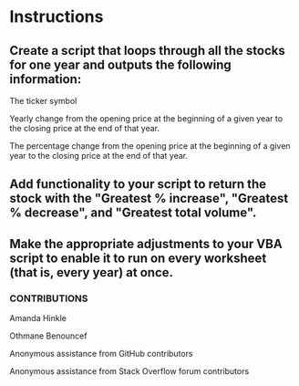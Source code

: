 # Instructions

## Create a script that loops through all the stocks for one year and outputs the following information:

The ticker symbol

Yearly change from the opening price at the beginning of a given year to the closing price at the end of that year.

The percentage change from the opening price at the beginning of a given year to the closing price at the end of that year.


## Add functionality to your script to return the stock with the "Greatest % increase", "Greatest % decrease", and "Greatest total volume". 



## Make the appropriate adjustments to your VBA script to enable it to run on every worksheet (that is, every year) at once.

### CONTRIBUTIONS

Amanda Hinkle

Othmane Benouncef

Anonymous assistance from GitHub contributors

Anonymous assistance from Stack Overflow forum contributors


